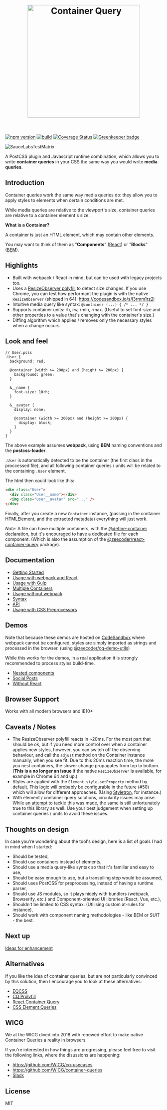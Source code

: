 <h1 align="center">
	<br>
	<img width="360" src="https://rawgit.com/ZeeCoder/container-query/master/media/Logo.png" alt="Container Query">
	<br>
    <br>
</h1>

[![npm version](https://badge.fury.io/js/%40zeecoder%2Fcontainer-query.svg)](https://npmjs.com/package/@zeecoder/container-query)
[![build](https://travis-ci.org/ZeeCoder/container-query.svg?branch=master)](https://travis-ci.org/ZeeCoder/container-query)
[![Coverage Status](https://coveralls.io/repos/github/ZeeCoder/container-query/badge.svg?branch=master)](https://coveralls.io/github/ZeeCoder/container-query?branch=master)
[![Greenkeeper badge](https://badges.greenkeeper.io/ZeeCoder/container-query.svg)](https://greenkeeper.io/)

![SauceLabsTestMatrix](https://app.saucelabs.com/browser-matrix/TheC0d3r.svg)

A PostCSS plugin and Javascript runtime combination, which allows you to write
**container queries** in your CSS the same way you would write **media queries**.

## Introduction

Container queries work the same way media queries do: they allow you to apply
styles to elements when certain conditions are met.

While media queries are relative to the viewport's size, container queries are
relative to a container element's size.

**What is a Container?**

A container is just an HTML element, which may contain other elements.

You may want to think of them as "**Components**" ([React](https://facebook.github.io/react/docs/components-and-props.html))
or "**Blocks**" ([BEM](http://getbem.com/naming/)).

## Highlights

- Built with webpack / React in mind, but can be used with legacy projects too.
- Uses a [ResizeObserver polyfill](https://github.com/que-etc/resize-observer-polyfill)
  to detect size changes. If you use Chrome, you can test how performant the plugin
  is with the native `ResizeObserver` (shipped in 64): https://codesandbox.io/s/l3rmm1rz2l
- Intuitive media query like syntax: `@container (...) { /* ... */ }`
- Supports container units: rh, rw, rmin, rmax. (Useful to set font-size
  and other properties to a value that's changing with the container's size.)
- Diffing algorithm which applies / removes only the necessary styles when a
  change occurs.

## Look and feel

```pcss
// User.pcss
.User {
  background: red;

  @container (width >= 200px) and (height >= 200px) {
    background: green;
  }

  &__name {
    font-size: 10rh;
  }

  &__avatar {
    display: none;

    @container (width >= 200px) and (height >= 200px) {
      display: block;
    }
  }
}
```

The above example assumes **webpack**, using **BEM** naming conventions and the
**postcss-loader**.

`.User` is automatically detected to be the container (the first class in the
proccessed file), and all following container queries / units will be related
to the containing `.User` element.

The html then could look like this:

```html
<div class="User">
  <div class="User__name"></div>
  <img class="User__avatar" src="..." />
</div>
```

Finally, after you create a new `Container` instance, (passing in the container
HTMLElement, and the extracted metadata) everything will just work.

_Note:_ A file can have multiple containers, with the [@define-container](docs/multiple-containers.md)
declaration, but it's encouraged to have a dedicated file for each component.
(Which is also the assumption of the [@zeecoder/react-container-query](https://github.com/ZeeCoder/container-query/tree/master/packages/react-container-query) package).

## Documentation

- [Getting Started](docs/getting-started.md)
- [Usage with webpack and React](docs/webpack-and-react.md)
- [Usage with Gulp](docs/gulp.md)
- [Multiple Containers](docs/multiple-containers.md)
- [Usage without webpack](docs/without-webpack.md)
- [Syntax](docs/syntax.md)
- [API](docs/api.md)
- [Usage with CSS Preprocessors](docs/css-preprocessors.md)

## Demos

Note that because these demos are hosted on [CodeSandbox](https://codesandbox.io)
where webpack cannot be configured, styles are simply imported as strings and
processed in the browser. (using [@zeecoder/cq-demo-utils](https://github.com/ZeeCoder/cq-demo-utils))

While this works for the demos, in a real application it is strongly recommended
to process styles build-time.

- [Nested components](https://codesandbox.io/s/k9n28rkkl7)
- [Social Posts](https://codesandbox.io/s/0l71yp80w)
- [Without React](https://codesandbox.io/s/mo7nr90vmj)

## Browser Support

Works with all modern browsers and IE10+

## Caveats / Notes

- The ResizeObserver polyfill reacts in ~20ms. For the most part that should be ok, but
  if you need more control over when a container applies new styles, however, you
  can switch off the observing behaviour, and call the `adjust` method on the
  Container instance manually, when you see fit.
  Due to this 20ms reaction time, the more you nest containers, the slower change
  propagates from top to bottom. (**This is a no longer an issue** if the native
  `ResizeObserver` is available, for example in Chrome 64 and up.)
- Styles are applied with the `Element.style.setProperty` method by default.
  This logic will probably be configurable in the future (#50) which will allow for
  different approaches. (Using [Styletron](https://github.com/rtsao/styletron), for
  instance.)
- With element / container query solutions, circularity issues may arise. While
  [an attempt](https://github.com/ZeeCoder/container-query/issues/20) to tackle
  this was made, the same is still unfortunately true to this library as well.
  Use your best judgement when setting up container queries / units to avoid these
  issues.

## Thoughts on design

In case you're wondering about the tool's design, here is a list of goals I
had in mind when I started:

- Should be tested,
- Should use containers instead of elements,
- Should use a media query-like syntax so that it's familiar and easy to use,
- Should be easy enough to use, but a transpiling step would be assumed,
- Should uses PostCSS for preprocessing, instead of having a runtime parser,
- Should use JS modules, so it plays nicely with bundlers (webpack, Browserify,
  etc.) and Component-oriented UI libraries (React, Vue, etc.),
- Shouldn't be limited to CSS syntax. (Utilising custom at-rules for instance),
- Should work with component naming methodologies - like BEM or SUIT - the best.

## Next up

[Ideas for enhancement](https://goo.gl/7XtjDe)

## Alternatives

If you like the idea of container queries, but are not particularly
convinced by this solution, then I encourage you to look at these alternatives:

- [EQCSS](https://github.com/eqcss/eqcss)
- [CQ Prolyfill](https://github.com/ausi/cq-prolyfill)
- [React Container Query](https://github.com/d6u/react-container-query)
- [CSS Element Queries](https://github.com/marcj/css-element-queries)

## WICG

We at the WICG dived into 2018 with renewed effort to make native
Container Queries a reality in browsers.

If you're interested in how things are progressing, please feel free to visit
the following links, where the disussions are happening:

- https://github.com/WICG/cq-usecases
- https://github.com/WICG/container-queries
- [Slack](https://join.slack.com/t/containerqueries/shared_invite/enQtMzA2OTc5MDUwNjk1LTEwMWEzNjcwMTY1MGYzYWMyOGMxM2MzNDM1OGZjMjM3NDNiMDMxYTk0YjQxN2FjYTZkYmZkMDZmOWE1ODRkZWI)

## License

MIT
